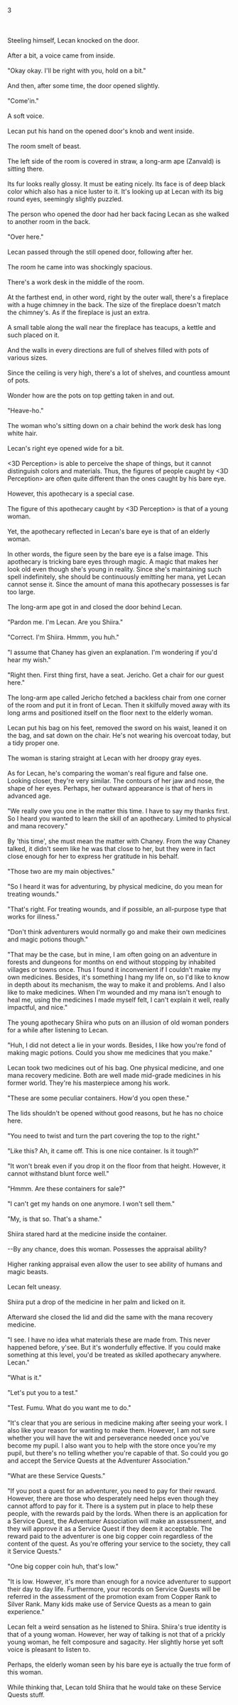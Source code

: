 <br/>
3<br/>
<br/>
<br/>
<br/>
Steeling himself, Lecan knocked on the door.<br/>
<br/>
After a bit, a voice came from inside.<br/>
<br/>
"Okay okay. I'll be right with you, hold on a bit."<br/>
<br/>
And then, after some time, the door opened slightly.<br/>
<br/>
"Come'in."<br/>
<br/>
A soft voice.<br/>
<br/>
Lecan put his hand on the opened door's knob and went inside.<br/>
<br/>
The room smelt of beast.<br/>
<br/>
The left side of the room is covered in straw, a long-arm ape (Zanvald) is sitting there.<br/>
<br/>
Its fur looks really glossy. It must be eating nicely. Its face is of deep black color which also has a nice luster to it. It's looking up at Lecan with its big round eyes, seemingly slightly puzzled.<br/>
<br/>
The person who opened the door had her back facing Lecan as she walked to another room in the back.<br/>
<br/>
"Over here."<br/>
<br/>
Lecan passed through the still opened door, following after her.<br/>
<br/>
The room he came into was shockingly spacious.<br/>
<br/>
There's a work desk in the middle of the room.<br/>
<br/>
At the farthest end, in other word, right by the outer wall, there's a fireplace with a huge chimney in the back. The size of the fireplace doesn't match the chimney's. As if the fireplace is just an extra.<br/>
<br/>
A small table along the wall near the fireplace has teacups, a kettle and such placed on it.<br/>
<br/>
And the walls in every directions are full of shelves filled with pots of various sizes.<br/>
<br/>
Since the ceiling is very high, there's a lot of shelves, and countless amount of pots.<br/>
<br/>
Wonder how are the pots on top getting taken in and out.<br/>
<br/>
"Heave-ho."<br/>
<br/>
The woman who's sitting down on a chair behind the work desk has long white hair.<br/>
<br/>
Lecan's right eye opened wide for a bit.<br/>
<br/>
<3D Perception> is able to perceive the shape of things, but it cannot distinguish colors and materials. Thus, the figures of people caught by <3D Perception> are often quite different than the ones caught by his bare eye.<br/>
<br/>
However, this apothecary is a special case.<br/>
<br/>
The figure of this apothecary caught by <3D Perception> is that of a young woman.<br/>
<br/>
Yet, the apothecary reflected in Lecan's bare eye is that of an elderly woman.<br/>
<br/>
In other words, the figure seen by the bare eye is a false image. This apothecary is tricking bare eyes through magic. A magic that makes her look old even though she's young in reality. Since she's maintaining such spell indefinitely, she should be continuously emitting her mana, yet Lecan cannot sense it. Since the amount of mana this apothecary possesses is far too large.<br/>
<br/>
The long-arm ape <Zanvald> got in and closed the door behind Lecan.<br/>
<br/>
"Pardon me. I'm Lecan. Are you Shiira."<br/>
<br/>
"Correct. I'm Shiira. Hmmm, you huh."<br/>
<br/>
"I assume that Chaney has given an explanation. I'm wondering if you'd hear my wish."<br/>
<br/>
"Right then. First thing first, have a seat. Jericho. Get a chair for our guest here."<br/>
<br/>
The long-arm ape called Jericho fetched a backless chair from one corner of the room and put it in front of Lecan. Then it skilfully moved away with its long arms and positioned itself on the floor next to the elderly woman.<br/>
<br/>
Lecan put his bag on his feet, removed the sword on his waist, leaned it on the bag, and sat down on the chair. He's not wearing his overcoat today, but a tidy proper one.<br/>
<br/>
The woman is staring straight at Lecan with her droopy gray eyes.<br/>
<br/>
As for Lecan, he's comparing the woman's real figure and false one. Looking closer, they're very similar. The contours of her jaw and nose, the shape of her eyes. Perhaps, her outward appearance is that of hers in advanced age.<br/>
<br/>
"We really owe you one in the matter this time. I have to say my thanks first. So I heard you wanted to learn the skill of an apothecary. Limited to physical and mana recovery."<br/>
<br/>
By 'this time', she must mean the matter with Chaney. From the way Chaney talked, it didn't seem like he was that close to her, but they were in fact close enough for her to express her gratitude in his behalf.<br/>
<br/>
"Those two are my main objectives."<br/>
<TLN: If you're reading this novel at any other site than Sousetsuka .com you might be reading an unedited, uncorrected version of the novel.><br/>
"So I heard it was for adventuring, by physical medicine, do you mean for treating wounds."<br/>
<br/>
"That's right. For treating wounds, and if possible, an all-purpose type that works for illness."<br/>
<br/>
"Don't think adventurers would normally go and make their own medicines and magic potions though."<br/>
<br/>
"That may be the case, but in mine, I am often going on an adventure in forests and dungeons for months on end without stopping by inhabited villages or towns once. Thus I found it inconvenient if I couldn't make my own medicines. Besides, it's something I hang my life on, so I'd like to know in depth about its mechanism, the way to make it and problems. And I also like to make medicines. When I'm wounded and my mana isn't enough to heal me, using the medicines I made myself felt, I can't explain it well, really impactful, and nice."<br/>
<br/>
The young apothecary Shiira who puts on an illusion of old woman ponders for a while after listening to Lecan.<br/>
<br/>
"Huh, I did not detect a lie in your words. Besides, I like how you're fond of making magic potions. Could you show me medicines that you make."<br/>
<br/>
Lecan took two medicines out of his bag. One physical medicine, and one mana recovery medicine. Both are well made mid-grade medicines in his former world. They're his masterpiece among his work.<br/>
<br/>
"These are some peculiar containers. How'd you open these."<br/>
<br/>
The lids shouldn't be opened without good reasons, but he has no choice here.<br/>
<br/>
"You need to twist and turn the part covering the top to the right."<br/>
<br/>
"Like this? Ah, it came off. This is one nice container. Is it tough?"<br/>
<br/>
"It won't break even if you drop it on the floor from that height. However, it cannot withstand blunt force well."<br/>
<br/>
"Hmmm. Are these containers for sale?"<br/>
<br/>
"I can't get my hands on one anymore. I won't sell them."<br/>
<br/>
"My, is that so. That's a shame."<br/>
<br/>
Shiira stared hard at the medicine inside the container.<br/>
<br/>
--By any chance, does this woman. Possesses the appraisal ability?<br/>
<br/>
Higher ranking appraisal even allow the user to see ability of humans and magic beasts.<br/>
<br/>
Lecan felt uneasy.<br/>
<br/>
Shiira put a drop of the medicine in her palm and licked on it.<br/>
<br/>
Afterward she closed the lid and did the same with the mana recovery medicine.<br/>
<br/>
"I see. I have no idea what materials these are made from. This never happened before, y'see. But it's wonderfully effective. If you could make something at this level, you'd be treated as skilled apothecary anywhere. Lecan."<br/>
<br/>
"What is it."<br/>
<br/>
"Let's put you to a test."<br/>
<br/>
"Test. Fumu. What do you want me to do."<br/>
<br/>
"It's clear that you are serious in medicine making after seeing your work. I also like your reason for wanting to make them. However, I am not sure whether you will have the wit and perseverance needed once you've become my pupil. I also want you to help with the store once you're my pupil, but there's no telling whether you're capable of that. So could you go and accept the Service Quests at the Adventurer Association."<br/>
<br/>
"What are these Service Quests."<br/>
<br/>
"If you post a quest for an adventurer, you need to pay for their reward. However, there are those who desperately need helps even though they cannot afford to pay for it. There is a system put in place to help these people, with the rewards paid by the lords. When there is an application for a Service Quest, the Adventurer Association will make an assessment, and they will approve it as a Service Quest if they deem it acceptable. The reward paid to the adventurer is one big copper coin regardless of the content of the quest. As you're offering your service to the society, they call it Service Quests."<br/>
<br/>
"One big copper coin huh, that's low."<br/>
<br/>
"It is low. However, it's more than enough for a novice adventurer to support their day to day life. Furthermore, your records on Service Quests will be referred in the assessment of the promotion exam from Copper Rank to Silver Rank. Many kids make use of Service Quests as a mean to gain experience."<br/>
<br/>
Lecan felt a weird sensation as he listened to Shiira. Shiira's true identity is that of a young woman. However, her way of talking is not that of a prickly young woman, he felt composure and sagacity. Her slightly horse yet soft voice is pleasant to listen to.<br/>
<br/>
Perhaps, the elderly woman seen by his bare eye is actually the true form of this woman.<br/>
<br/>
While thinking that, Lecan told Shiira that he would take on these Service Quests stuff.<br/>
<br/>
<br/>
<br/>
<br/>
<br/>
<br/>
<br/>
<br/>
Previous Chapter<br/>
<br/>
Next Chapter <br/>
<br/>
<br/>
<br/>
<br/>
.adslot_1 { width: 300px; height: 250px; }<br/>
@media (min-width:500px) { .adslot_1 { width: 336px; height: 280px; } }<br/>
@media (min-width:800px) { .adslot_1 { width: 728px; height: 90px; } }<br/>
<br/>
<br/>
<br/>
(adsbygoogle = window.adsbygoogle || []).push({});<br/>
<br/>
<br/>
<br/>
<br/>

